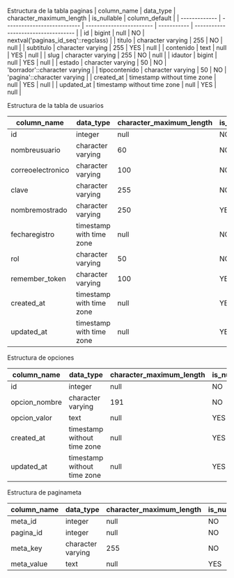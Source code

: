 

Estructura de la tabla paginas
| column_name   | data_type                   | character_maximum_length | is_nullable | column_default                      |
| ------------- | --------------------------- | ------------------------ | ----------- | ----------------------------------- |
| id            | bigint                      | null                     | NO          | nextval('paginas_id_seq'::regclass) |
| titulo        | character varying           | 255                      | NO          | null                                |
| subtitulo     | character varying           | 255                      | YES         | null                                |
| contenido     | text                        | null                     | YES         | null                                |
| slug          | character varying           | 255                      | NO          | null                                |
| idautor       | bigint                      | null                     | YES         | null                                |
| estado        | character varying           | 50                       | NO          | 'borrador'::character varying       |
| tipocontenido | character varying           | 50                       | NO          | 'pagina'::character varying         |
| created_at    | timestamp without time zone | null                     | YES         | null                                |
| updated_at    | timestamp without time zone | null                     | YES         | null                                |


Estructura de la tabla de usuarios

| column_name       | data_type                | character_maximum_length | is_nullable | column_default                       |
| ----------------- | ------------------------ | ------------------------ | ----------- | ------------------------------------ |
| id                | integer                  | null                     | NO          | nextval('usuarios_id_seq'::regclass) |
| nombreusuario     | character varying        | 60                       | NO          | null                                 |
| correoelectronico | character varying        | 100                      | NO          | null                                 |
| clave             | character varying        | 255                      | NO          | null                                 |
| nombremostrado    | character varying        | 250                      | YES         | null                                 |
| fecharegistro     | timestamp with time zone | null                     | NO          | CURRENT_TIMESTAMP                    |
| rol               | character varying        | 50                       | NO          | 'suscriptor'::character varying      |
| remember_token    | character varying        | 100                      | YES         | null                                 |
| created_at        | timestamp with time zone | null                     | YES         | null                                 |
| updated_at        | timestamp with time zone | null                     | YES         | null                                 |

Estructura de opciones

| column_name   | data_type                   | character_maximum_length | is_nullable | column_default                       |
| ------------- | --------------------------- | ------------------------ | ----------- | ------------------------------------ |
| id            | integer                     | null                     | NO          | nextval('opciones_id_seq'::regclass) |
| opcion_nombre | character varying           | 191                      | NO          | null                                 |
| opcion_valor  | text                        | null                     | YES         | null                                 |
| created_at    | timestamp without time zone | null                     | YES         | null                                 |
| updated_at    | timestamp without time zone | null                     | YES         | null                                 |

Estructura de paginameta

| column_name | data_type         | character_maximum_length | is_nullable | column_default                              |
| ----------- | ----------------- | ------------------------ | ----------- | ------------------------------------------- |
| meta_id     | integer           | null                     | NO          | nextval('paginameta_meta_id_seq'::regclass) |
| pagina_id   | integer           | null                     | NO          | null                                        |
| meta_key    | character varying | 255                      | NO          | null                                        |
| meta_value  | text              | null                     | YES         | null                                        |
